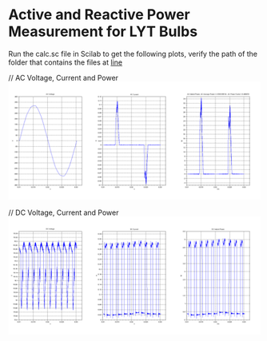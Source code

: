 # Active and Reactive Power Measurement for LYT Bulbs

Run the calc.sc file in Scilab to get the following plots, verify the path of the folder that contains the files at [line ]()

// AC Voltage, Current and Power
![](https://raw.githubusercontent.com/plinioseniore/reactive_power/master/ac_plot.png)

// DC Voltage, Current and Power
![](https://raw.githubusercontent.com/plinioseniore/reactive_power/master/dc_plot.png)
